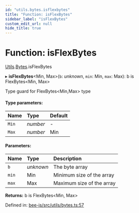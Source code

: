 ```yaml
---
id: "utils.bytes.isflexbytes"
title: "Function: isFlexBytes"
sidebar_label: "isFlexBytes"
custom_edit_url: null
hide_title: true
---
```


# Function: isFlexBytes

[Utils](../modules/utils.md).[Bytes](../modules/utils.bytes.md).isFlexBytes

▸ **isFlexBytes**<Min, Max\>(`b`: *unknown*, `min`: Min, `max`: Max): b is FlexBytes<Min, Max\>

Type guard for FlexBytes<Min,Max\> type

#### Type parameters:

Name | Type | Default |
:------ | :------ | :------ |
`Min` | *number* | - |
`Max` | *number* | Min |

#### Parameters:

Name | Type | Description |
:------ | :------ | :------ |
`b` | *unknown* | The byte array   |
`min` | Min | Minimum size of the array   |
`max` | Max | Maximum size of the array    |

**Returns:** b is FlexBytes<Min, Max\>

Defined in: [bee-js/src/utils/bytes.ts:57](https://github.com/ethersphere/bee-js/blob/430becc/src/utils/bytes.ts#L57)
